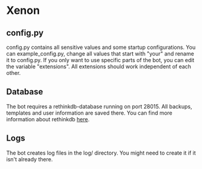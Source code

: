 # Xenon

## config.py

config.py contains all sensitive values and some startup configurations.
You can example_config.py, change all values that start with "your" and rename it to config.py.
If you only want to use specific parts of the bot, you can edit the variable "extensions". All extensions should work independent of each other.

## Database

The bot requires a rethinkdb-database running on port 28015. All backups, templates and user information are saved there.
You can find more information about rethinkdb [here](https://www.rethinkdb.com/docs/install/).

## Logs

The bot creates log files in the log/ directory. You might need to create it if it isn't already there.
